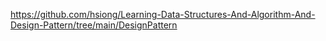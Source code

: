 https://github.com/hsiong/Learning-Data-Structures-And-Algorithm-And-Design-Pattern/tree/main/DesignPattern